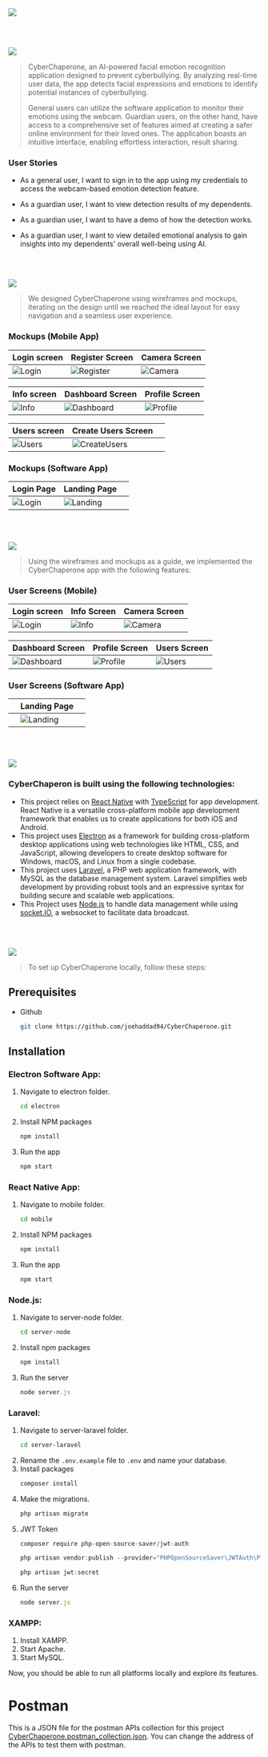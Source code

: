 <img src="./readme-titles/title1.svg"/>

<br><br>

<!-- project philosophy -->
<img src="./readme-titles/title2.svg"/>

> CyberChaperone, an AI-powered facial emotion recognition application designed to prevent cyberbullying. By analyzing real-time user data, the app detects facial expressions and emotions to identify potential instances of cyberbullying.
>
> General users can utilize the software application to monitor their emotions using the webcam. Guardian users, on the other hand, have access to a comprehensive set of features aimed at creating a safer online environment for their loved ones. The application boasts an intuitive interface, enabling effortless interaction, result sharing.

### User Stories
- As a general user, I want to sign in to the app using my credentials to access the webcam-based emotion detection feature.

- As a guardian user, I want to view detection results of my dependents.
- As a guardian user, I want to have a demo of how the detection works.
- As a guardian user, I want to view detailed emotional analysis to gain insights into my dependents' overall well-being using AI.

<br><br>

<!-- Prototyping -->
<img src="./readme-titles/title3.svg"/>

> We designed CyberChaperone using wireframes and mockups, iterating on the design until we reached the ideal layout for easy navigation and a seamless user experience.

### Mockups (Mobile App)
| Login screen  | Register Screen | Camera Screen |
| ---| ---| ---|
| ![Login](/readme/Mobile%20App%20Mockups/LoginScreen.png) | ![Register](/readme/Mobile%20App%20Mockups/RegisterScreen.png) | ![Camera](/readme/Mobile%20App%20Mockups/CameraScreen.png) |

| Info screen  | Dashboard Screen | Profile Screen |
| ---| ---| ---|
| ![Info](/readme/Mobile%20App%20Mockups/InfoScreen.png) | ![Dashboard](/readme/Mobile%20App%20Mockups/DashboardScreen.png) | ![Profile](/readme/Mobile%20App%20Mockups/ProfileScreen.png) |

| Users screen  | Create Users Screen | |
| ---| ---| ---|
| ![Users](/readme/Mobile%20App%20Mockups/UsersScreen.png) | ![CreateUsers](/readme/Mobile%20App%20Mockups/CreateUserScreen.png) |

### Mockups (Software App)

| Login Page  | Landing Page ||
| ---| ---| ---|
| ![Login](/readme/Software%20App%20Mockups/LoginPage.png) | ![Landing](/readme/Software%20App%20Mockups/LandingPage.png) 

<br><br>

<!-- Implementation -->
<img src="./readme-titles/title4.svg"/>

> Using the wireframes and mockups as a guide, we implemented the CyberChaperone app with the following features:

### User Screens (Mobile)
Login screen  | Info Screen | Camera Screen |
| ---| ---| ---|
| ![Login](./user-screens-mobile/LoginScreen.gif) | ![Info](./user-screens-mobile/infoScreen.gif) | ![Camera](./user-screens-mobile/CameraScreen.gif) |

| Dashboard Screen  | Profile Screen | Users Screen |
| ---| ---| ---|
| ![Dashboard](./user-screens-mobile/DashboardScreen.gif) | ![Profile](./user-screens-mobile/ProfileScreen.gif) | ![Users](./user-screens-mobile/UsersScreen.gif) |

### User Screens (Software App)

| | Landing Page ||
| ---| ---| ---|
| | ![Landing](./user-page-software-app/LandingPage.gif) 

<br><br>

<!-- Tech stack -->
<img src="./readme-titles/title5.svg"/>

###  CyberChaperon is built using the following technologies:

- This project relies on [React Native](https://reactnative.dev/) with [TypeScript](https://www.typescriptlang.org/) for app development. React Native is a versatile cross-platform mobile app development framework that enables us to create applications for both iOS and Android.
- This project uses [Electron](https://www.electronjs.org/) as a framework for building cross-platform desktop applications using web technologies like HTML, CSS, and JavaScript, allowing developers to create desktop software for Windows, macOS, and Linux from a single codebase.
- This project uses [Laravel](https://laravel.com/), a PHP web application framework, with MySQL as the database management system. Laravel simplifies web development by providing robust tools and an expressive syntax for building secure and scalable web applications.
- This Project uses [Node.js](https://nodejs.org/en) to handle data management while using [socket.IO](https://socket.io/), a websocket to facilitate data broadcast.

<br><br>

<!-- How to run -->
<img src="./readme-titles/title6.svg"/>

> To set up CyberChaperone locally, follow these steps:

## Prerequisites

* Github
  ```sh
  git clone https://github.com/joehaddad94/CyberChaperone.git
  ```

## Installation

   ### Electron Software App:
1. Navigate to electron folder.
   ```sh
   cd electron
   ```
2. Install NPM packages
   ```sh
   npm install
   ```
3. Run the app
   ```js
   npm start
   ```
### React Native App:
1. Navigate to mobile folder.
   ```sh
   cd mobile
   ```
2. Install NPM packages
   ```sh
   npm install
   ```
3. Run the app
   ```js
   npm start
   ```
   
### Node.js:
1. Navigate to server-node folder.
   ```sh
   cd server-node
   ```
2. Install npm packages
   ```sh
   npm install
   ```
3. Run the server
   ```js
   node server.js
   ```

### Laravel:
1. Navigate to server-laravel folder.
   ```sh
   cd server-laravel
   ```
2. Rename the `.env.example` file to `.env` and name your database.
3. Install packages
   ```sh
   composer install
   ```
4. Make the migrations.
   ```js
   php artisan migrate
   ```
5. JWT Token
   ```js
   composer require php-open-source-saver/jwt-auth
   ```
   ```js
   php artisan vendor:publish --provider="PHPOpenSourceSaver\JWTAuth\Providers\LaravelServiceProvider"
   ```
   ```js
   php artisan jwt:secret
   ```
6. Run the server
   ```js
   node server.js
   ```
### XAMPP:
1. Install XAMPP.
2. Start Apache.
3. Start MySQL.

Now, you should be able to run all platforms locally and explore its features.

# Postman

This is a JSON file for the postman APIs collection for this project [CyberChaperone.postman_collection.json](/readme/CyberChaperone_postmanCollection.json). You can change the address of the APIs to test them with postman.